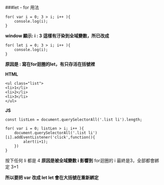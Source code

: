 ###let - for 用法

```
for( var i = 0; 3 > i; i++ ){
    console.log(i);
}
```
**window 顯示: i : 3**
**這樣有汙染到全域變數，所已改成**
```
for( let i = 0; 3 > i; i++ ){
    console.log(i);
}
```
**原因是 : 寫在for迴圈的let，有只存活在括號裡**

**HTML**
```
<ul class="list">
<li>1</li>
<li>2</li>
<li>3</li>
</ul>
```

**JS**
```
const listLen = document.querySelectorAll('.list li').length;

for( var i = 0; listLen > i; i++ ){
    document.querySelectorAll('.list li')[i].addEventListener('click',function(){
        alert(i+1);
    })
}
```
按下任何 li 都是 4
**原因是被全域變數 i 影響到**
for迴圈的 i 最終是3，全部都會綁定 3+1

**所以要把 var 改成 let**
**let 會在大括號在重新綁定**

